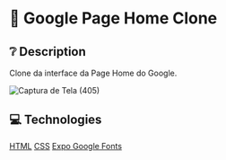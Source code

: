 # :art: Google Page Home Clone

## :grey_question: Description

Clone da interface da Page Home do Google.

![Captura de Tela (405)](https://user-images.githubusercontent.com/57046315/109158843-a8537f00-7752-11eb-8353-5668bdb03a81.png)

## :computer: Technologies

[HTML](https://developer.mozilla.org/pt-BR/docs/Web/HTML)
[CSS](https://developer.mozilla.org/pt-BR/docs/Web/CSS)
[Expo Google Fonts](https://github.com/expo/google-fonts)
